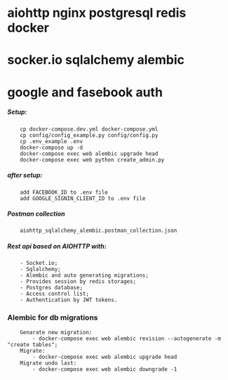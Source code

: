 # aiohttp nginx postgresql redis docker
# socker.io sqlalchemy alembic 
# google and fasebook auth 


##### Setup:
```
    cp docker-compose.dev.yml docker-compose.yml
    cp config/config_example.py config/config.py
    cp .env_example .env
    docker-compose up -d
    docker-compose exec web alembic upgrade head
    docker-compose exec web python create_admin.py
```

##### after setup:
```
    add FACEBOOK_ID to .env file
    add GOOGLE_SIGNIN_CLIENT_ID to .env file
```

##### Postman collection
```
    aiohttp_sqlalchemy_alembic.postman_collection.json
```

 
##### Rest api based on AIOHTTP with:
```
    - Socket.io;
    - Sqlalchemy;
    - Alembic and auto generating migrations;
    - Provides session by redis storages;
    - Postgres database; 
    - Access control list;
    - Authentication by JWT tokens.
```

### Alembic for db migrations
```
    Genarate new migration:
        - docker-compose exec web alembic revision --autogenerate -m "create tables";
    Migrate:
        - docker-compose exec web alembic upgrade head
    Migrate undo last:
        - docker-compose exec web alembic downgrade -1
```